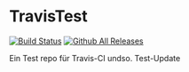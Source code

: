 # TravisTest

[![Build Status](https://travis-ci.org/Vadammt/TravisTest.svg?branch=master)](https://travis-ci.org/Vadammt/TravisTest)
[![Github All Releases](https://img.shields.io/github/downloads/atom/atom/total.svg)](https://github.com/Vadammt/TravisTest)

Ein Test repo für Travis-CI undso.
Test-Update